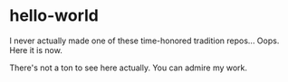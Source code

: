 # hello-world
I never actually made one of these time-honored tradition repos... Oops. Here it is now. 

There's not a ton to see here actually. You can admire my work.
